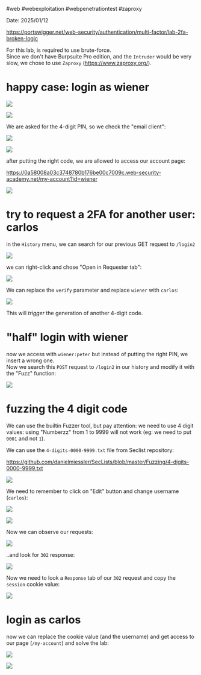 #web #webexploitation #webpenetrationtest #zaproxy

Date: 2025/01/12

https://portswigger.net/web-security/authentication/multi-factor/lab-2fa-broken-logic

For this lab, is required to use brute-force.  
Since we don't have Burpsuite Pro edition, and the `Intruder` would be very slow, we chose to use `Zaproxy` (https://www.zaproxy.org/).    

# happy case: login as wiener

![](_attachment/Pasted%20image%2020250112200843.png)

![](_attachment/Pasted%20image%2020250112200928.png)

We are asked for the 4-digit PIN, so we check the "email client":

![](_attachment/Pasted%20image%2020250113102812.png)

![](_attachment/Pasted%20image%2020250113103338.png)

after putting the right code, we are allowed to access our account page:

https://0a58008a03c3748780b176be00c7009c.web-security-academy.net/my-account?id=wiener


![](_attachment/Pasted%20image%2020250112201128.png)

# try to request a 2FA for another user: carlos

in the `History` menu, we can search for our previous GET request to `/login2`

![](_attachment/Pasted%20image%2020250113103542.png)

we can right-click and chose "Open in Requester tab":

![](_attachment/Pasted%20image%2020250113103725.png)

We can replace the `verify` parameter and replace `wiener` with `carlos`:

![](_attachment/Pasted%20image%2020250113104456.png)

This will *trigger* the generation of another 4-digit code.

# "half" login with wiener

now we access with `wiener:peter` but instead of putting the right PIN, we insert a wrong one.  
Now we search this `POST` request to `/login2` in our history and modify it with the "Fuzz" function:

![](_attachment/Pasted%20image%2020250113105134.png)
# fuzzing the 4 digit code

We can use the builtin Fuzzer tool, but pay attention: we need to use 4 digit values: using "Numberzz" from 1 to 9999 will not work (eg: we need to put `0001` and not `1`).  

We can use the `4-digits-0000-9999.txt` file from Seclist repository:

https://github.com/danielmiessler/SecLists/blob/master/Fuzzing/4-digits-0000-9999.txt

![](_attachment/Pasted%20image%2020250113105638.png)



We need to remember to click on "Edit" button and change username (`carlos`):

![](_attachment/Pasted%20image%2020250113110227.png)

![](_attachment/Pasted%20image%2020250113110316.png)

Now we can observe our requests:  

![](_attachment/Pasted%20image%2020250113111350.png)

..and look for `302` response:  

![](_attachment/Pasted%20image%2020250113113428.png)

Now we need to look a `Response` tab of our `302` request and copy the `session` cookie value:  

![](_attachment/Pasted%20image%2020250113113803.png)


# login as carlos

now we can replace the cookie value (and the username) and get access to our page (`/my-account`) and solve the lab:  


![](_attachment/Pasted%20image%2020250112195859.png)

![](_attachment/Pasted%20image%2020250112195935.png)